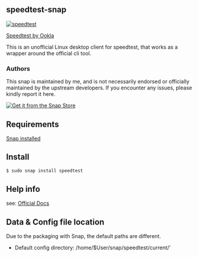 ## speedtest-snap
[![speedtest](https://snapcraft.io/speedtest/badge.svg)](https://snapcraft.io/speedtest)

[Speedtest by Ookla](https://www.speedtest.net/) 

This is an unofficial Linux desktop client for speedtest, that works as a wrapper around the official cli tool.
  
### Authors

This snap is maintained by me, and is not necessarily endorsed or officially maintained by the upstream developers. If you encounter any issues, please kindly report it here.

[![Get it from the Snap Store](https://snapcraft.io/static/images/badges/en/snap-store-black.svg)](https://snapcraft.io/speedtest)

## Requirements

[Snap installed](https://snapcraft.io/docs/installing-snapd)

## Install

```bash
$ sudo snap install speedtest
```

## Help info

see: [Official Docs](https://www.speedtest.net/apps/cli)


## Data & Config file location

Due to the packaging with Snap, the default paths are different.

- Default config directory: /home/$User/snap/speedtest/current/'
